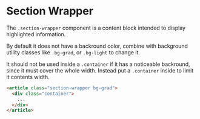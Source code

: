 # Section Wrapper

The `.section-wrapper` component is a content block intended to display highlighted information.

By default it does not have a backround color, combine with background utility classes like `.bg-grad`, or `.bg-light` to change it.

It should not be used inside a `.container` if it has a noticeable backround, since it must cover the whole width. Instead put a `.container` inside to limit it contents width.

<!-- STORY -->

```html
<article class="section-wrapper bg-grad">
  <div class="container">
    ...
  </div>
</article>
```
